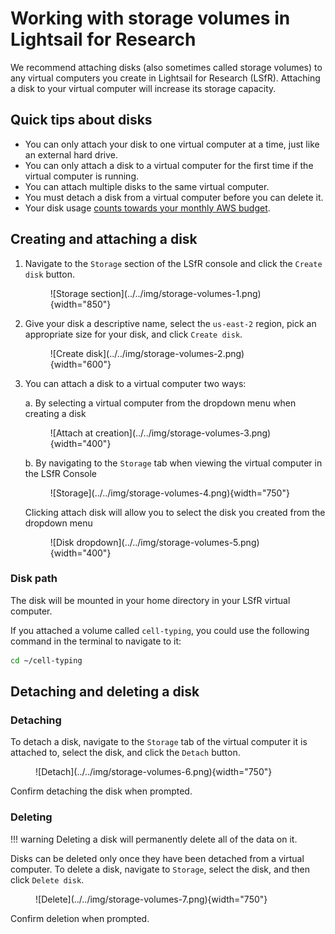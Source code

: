 # Working with storage volumes in Lightsail for Research

We recommend attaching disks (also sometimes called storage volumes) to any virtual computers you create in Lightsail for Research (LSfR).
Attaching a disk to your virtual computer will increase its storage capacity.

## Quick tips about disks

- You can only attach your disk to one virtual computer at a time, just like an external hard drive.
- You can only attach a disk to a virtual computer for the first time if the virtual computer is running.
- You can attach multiple disks to the same virtual computer.
- You must detach a disk from a virtual computer before you can delete it.
- Your disk usage [counts towards your monthly AWS budget](../../getting-started/accessing-resources/getting-access-to-compute.md#monthly-budget).

## Creating and attaching a disk

1. Navigate to the `Storage` section of the LSfR console and click the `Create disk` button.

    <figure markdown="span">
        ![Storage section](../../img/storage-volumes-1.png){width="850"}
    </figure>

1. Give your disk a descriptive name, select the `us-east-2` region, pick an appropriate size for your disk, and click `Create disk`.

    <figure markdown="span">
        ![Create disk](../../img/storage-volumes-2.png){width="600"}
    </figure>

1. You can attach a disk to a virtual computer two ways:

    a\. By selecting a virtual computer from the dropdown menu when creating a disk

    <figure markdown="span">
        ![Attach at creation](../../img/storage-volumes-3.png){width="400"}
    </figure>

    b\. By navigating to the `Storage` tab when viewing the virtual computer in the LSfR Console

    <figure markdown="span">
        ![Storage](../../img/storage-volumes-4.png){width="750"}
    </figure>

      Clicking attach disk will allow you to select the disk you created from the dropdown menu

    <figure markdown="span">
        ![Disk dropdown](../../img/storage-volumes-5.png){width="400"}
    </figure>

### Disk path

The disk will be mounted in your home directory in your LSfR virtual computer.

If you attached a volume called `cell-typing`, you could use the following command in the terminal to navigate to it:

```sh
cd ~/cell-typing
```

## Detaching and deleting a disk

### Detaching

To detach a disk, navigate to the `Storage` tab of the virtual computer it is attached to, select the disk, and click the `Detach` button.

<figure markdown="span">
    ![Detach](../../img/storage-volumes-6.png){width="750"}
</figure>

Confirm detaching the disk when prompted.

### Deleting

!!! warning
    Deleting a disk will permanently delete all of the data on it.

Disks can be deleted only once they have been detached from a virtual computer.
To delete a disk, navigate to `Storage`, select the disk, and then click `Delete disk`.

<figure markdown="span">
    ![Delete](../../img/storage-volumes-7.png){width="750"}
</figure>

Confirm deletion when prompted.
